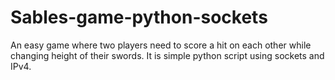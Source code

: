 # Sables-game-python-sockets
An easy game where two players need to score a hit on each other while changing height of their swords. It is simple python script using sockets and IPv4. 

